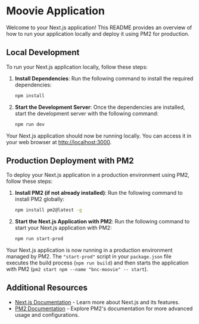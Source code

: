 # Moovie Application

Welcome to your Next.js application! This README provides an overview of how to run your application locally and deploy it using PM2 for production.

## Local Development

To run your Next.js application locally, follow these steps:

1. **Install Dependencies**: Run the following command to install the required dependencies:

   ```bash
   npm install
   ```

2. **Start the Development Server**: Once the dependencies are installed, start the development server with the following command:
   ```bash
   npm run dev
   ```

Your Next.js application should now be running locally. You can access it in your web browser at [http://localhost:3000](http://localhost:3000).

## Production Deployment with PM2

To deploy your Next.js application in a production environment using PM2, follow these steps:

1. **Install PM2 (if not already installed)**: Run the following command to install PM2 globally:

   ```bash
   npm install pm2@latest -g
   ```

2. **Start the Next.js Application with PM2**: Run the following command to start your Next.js application with PM2:
   ```bash
   npm run start-prod
   ```

Your Next.js application is now running in a production environment managed by PM2. The `"start-prod"` script in your `package.json` file executes the build process (`npm run build`) and then starts the application with PM2 (`pm2 start npm --name "bnc-moovie" -- start`).

## Additional Resources

- [Next.js Documentation](https://nextjs.org/docs) - Learn more about Next.js and its features.
- [PM2 Documentation](https://pm2.keymetrics.io/docs/usage/quick-start/) - Explore PM2's documentation for more advanced usage and configurations.
